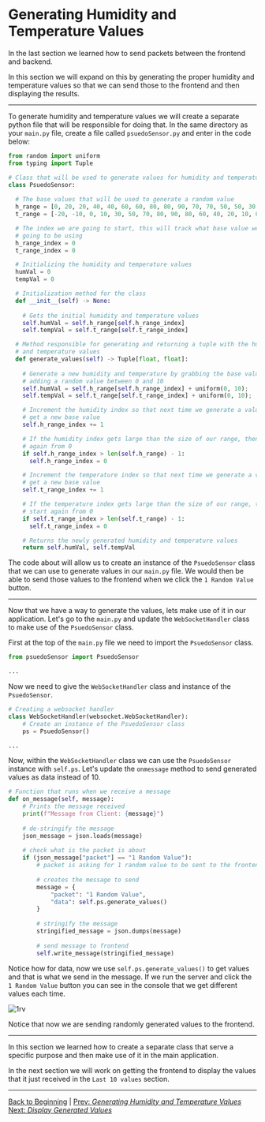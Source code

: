 # Generating Humidity and Temperature Values

In the last section we learned how to send packets between the frontend and 
backend. 

In this section we will expand on this by generating the proper 
humidity and temperature values so that we can send those to the frontend and 
then displaying the results.

<hr>

To generate humidity and temperature values we will create a separate python 
file that will be responsible for doing that. In the same directory as your 
`main.py` file, create a file called `psuedoSensor.py` and enter in the code 
below:

``` python
from random import uniform
from typing import Tuple

# Class that will be used to generate values for humidity and temperature
class PsuedoSensor:
  
  # The base values that will be used to generate a random value
  h_range = [0, 20, 20, 40, 40, 60, 60, 80, 80, 90, 70, 70, 50, 50, 30, 30, 10, 10]
  t_range = [-20, -10, 0, 10, 30, 50, 70, 80, 90, 80, 60, 40, 20, 10, 0, -10]

  # The index we are going to start, this will track what base value we are 
  # going to be using
  h_range_index = 0
  t_range_index = 0

  # Initializing the humidity and temperature values
  humVal = 0
  tempVal = 0

  # Initialization method for the class
  def __init__(self) -> None:
    
    # Gets the initial humidity and temperature values
    self.humVal = self.h_range[self.h_range_index]
    self.tempVal = self.t_range[self.t_range_index]

  # Method responsible for generating and returning a tuple with the humidity 
  # and temperature values 
  def generate_values(self) -> Tuple[float, float]:
    
    # Generate a new humidity and temperature by grabbing the base value and 
    # adding a random value between 0 and 10 
    self.humVal = self.h_range[self.h_range_index] + uniform(0, 10);
    self.tempVal = self.t_range[self.t_range_index] + uniform(0, 10);

    # Increment the humidity index so that next time we generate a value, we 
    # get a new base value 
    self.h_range_index += 1

    # If the humidity index gets large than the size of our range, then start 
    # again from 0
    if self.h_range_index > len(self.h_range) - 1:
      self.h_range_index = 0

    # Increment the temperature index so that next time we generate a value, we 
    # get a new base value 
    self.t_range_index += 1

    # If the temperature index gets large than the size of our range, then 
    # start again from 0
    if self.t_range_index > len(self.t_range) - 1:
      self.t_range_index = 0

    # Returns the newly generated humidity and temperature values
    return self.humVal, self.tempVal 
```

The code about will allow us to create an instance of the `PsuedoSensor` class 
that we can use to generate values in our `main.py` file. We would then be 
able to send those values to the frontend when we click the `1 Random Value` 
button.

<hr>

Now that we have a way to generate the values, lets make use of it in our 
application. Let's go to the `main.py` and update the `WebSocketHandler` class 
to make use of the `PsuedoSensor` class. 

First at the top of the `main.py` file we need to import the `PsuedoSensor` 
class. 

``` python
from psuedoSensor import PsuedoSensor

...
```

Now we need to give the `WebSocketHandler` class and instance of the 
`PsuedoSensor`.

``` python
# Creating a websocket handler
class WebSocketHandler(websocket.WebSocketHandler):
    # Create an instance of the PsuedoSensor class
    ps = PsuedoSensor()

...
```

Now, within the `WebSocketHandler` class we can use the `PsuedoSensor` 
instance with `self.ps`. Let's update the `onmessage` method to send generated 
values as data instead of 10. 

``` python
# Function that runs when we receive a message
def on_message(self, message):
    # Prints the message received
    print(f"Message from Client: {message}")
    
    # de-stringify the message
    json_message = json.loads(message)
    
    # check what is the packet is about
    if (json_message["packet"] == "1 Random Value"):
        # packet is asking for 1 random value to be sent to the frontend
        
        # creates the message to send
        message = {
            "packet": "1 Random Value",
            "data": self.ps.generate_values()
        }
        
        # stringify the message
        stringified_message = json.dumps(message)
        
        # send message to frontend
        self.write_message(stringified_message)
```

Notice how for data, now we use `self.ps.generate_values()` to get values and 
that is what we send in the message. If we run the server and click the 
`1 Random Value` button you can see in the console that we get different 
values each time. 

![1rv](https://bit.ly/3FKCiRS)

Notice that now we are sending randomly generated values to the frontend. 

<hr>

In this section we learned how to create a separate class that serve a 
specific purpose and then make use of it in the main application. 

In the next section we will work on getting the frontend to display the values 
that it just received in the `Last 10 values` section.

<hr>

[Back to Beginning](/README.md) |
[Prev: *Generating Humidity and Temperature Values*](
    /docs/markdown/generating_values.md) 
[Next: *Display Generated Values*](/docs/markdown/display_generated_values.md)

